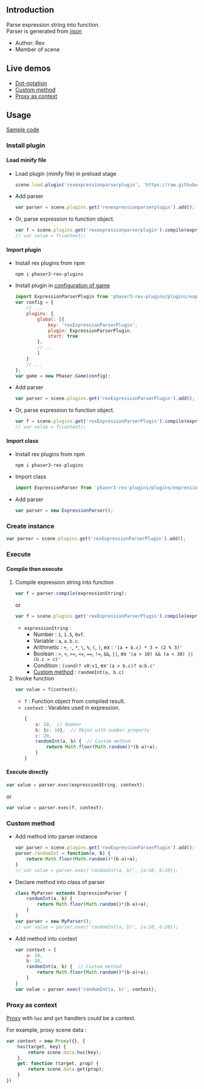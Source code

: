 ## Introduction

Parse expression string into function.  
Parser is generated from [jison](https://github.com/zaach/jison)

- Author: Rex
- Member of scene

## Live demos

- [Dot-notation](https://codepen.io/rexrainbow/pen/eYBxabb)
- [Custom method](https://codepen.io/rexrainbow/pen/bGBzyZY)
- [Proxy as context](https://codepen.io/rexrainbow/pen/Bawreqm)

## Usage

[Sample code](https://github.com/rexrainbow/phaser3-rex-notes/tree/master/examples/expression-parser)

### Install plugin

#### Load minify file

- Load plugin (minify file) in preload stage
    ```javascript
    scene.load.plugin('rexexpressionparserplugin', 'https://raw.githubusercontent.com/rexrainbow/phaser3-rex-notes/master/dist/rexexpressionparserplugin.min.js', true);
    ```
- Add parser
    ```javascript
    var parser = scene.plugins.get('rexexpressionparserplugin').add();
    ```
- Or, parse expression to function object.
    ```javascript
    var f = scene.plugins.get('rexexpressionparserplugin').compile(expressionString);
    // var value = f(context);
    ```

#### Import plugin

- Install rex plugins from npm
    ```
    npm i phaser3-rex-plugins
    ```
- Install plugin in [configuration of game](game.md#configuration)
    ```javascript
    import ExpressionParserPlugin from 'phaser3-rex-plugins/plugins/expressionparser-plugin.js';
    var config = {
        // ...
        plugins: {
            global: [{
                key: 'rexExpressionParserPlugin',
                plugin: ExpressionParserPlugin,
                start: true
            },
            // ...
            ]
        }
        // ...
    };
    var game = new Phaser.Game(config);
    ```
- Add parser
    ```javascript
    var parser = scene.plugins.get('rexExpressionParserPlugin').add();
    ```
- Or, parse expression to function object.
    ```javascript
    var f = scene.plugins.get('rexExpressionParserPlugin').compile(expressionString);
    // var value = f(context);
    ```

#### Import class

- Install rex plugins from npm
    ```
    npm i phaser3-rex-plugins
    ```
- Import class
    ```javascript
    import ExpressionParser from 'phaser3-rex-plugins/plugins/expressionparser.js';
    ```
- Add parser
    ```javascript
    var parser = new ExpressionParser();
    ```

### Create instance

```javascript
var parser = scene.plugins.get('rexExpressionParserPlugin').add();
```

### Execute

#### Compile then execute

1. Compile expression string into function
    ```javascript
    var f = parser.compile(expressionString);
    ```
    or
    ```javascript
    var f = scene.plugins.get('rexExpressionParserPlugin').compile(expressionString);
    ```
    - `expressionString` :
        - Number : `1`, `1.5`, `0xf`.
        - Variable : `a`, `a.b.c`.
        - Arithmetic : `+`, `-`, `*`, `\`, `%`, `(`, `)`, ex : `'(a + b.c) * 3 + (2 % 3)'`
        - Boolean : `>`, `<`, `>=`, `<=`, `==`, `!=`, `&&`, `||`, ex `'(a > 10) && (a < 30) || (b.c > c)'`
        - Condition : `(cond)? v0:v1`, ex`'(a > b.c)? a:b.c'`
        - [Custom method](expression-parser.md#custom-method) : `randomInt(a, b.c)`
1. Invoke function
    ```javascript
    var value = f(context);
    ```
    - `f` : Function object from compiled result.
    - `context` : Varables used in expression.
        ```javascript
        {
            a: 10,  // Number
            b: {c: 10},  // Objet with number property
            c: 20,
            randomInt(a, b) {  // Custom method
                return Math.floor(Math.random()*(b-a)+a);
            }
        }
        ```

#### Execute directly

```javascript
var value = parser.exec(expressionString, context);
```

or

```javascript
var value = parser.exec(f, context);
```

### Custom method

- Add method into parser instance
    ```javascript
    var parser = scene.plugins.get('rexExpressionParserPlugin').add();
    parser.randomInt = function(a, b) {
        return Math.floor(Math.random()*(b-a)+a); 
    }
    // var value = parser.exec('randomInt(a, b)', {a:10, b:20});
    ```
- Declare method into class of parser
    ```javascript
    class MyParser extends ExpressionParser {
        randomInt(a, b) {
            return Math.floor(Math.random()*(b-a)+a); 
        }
    }
    var parser = new MyParser();
    // var value = parser.exec('randomInt(a, b)', {a:10, b:20});
    ```
- Add method into context
    ```javascript
    var context = {
        a: 10,
        b: 20,
        randomInt(a, b) {  // Custom method
            return Math.floor(Math.random()*(b-a)+a);
        }
    }
    var value = parser.exec('randomInt(a, b)', context);
    ```

### Proxy as context

[Proxy](https://developer.mozilla.org/zh-TW/docs/Web/JavaScript/Reference/Global_Objects/Proxy) 
with `has` and `get` handlers could be a context.

For example, proxy scene data :

```javascript
var context = new Proxy({}, {
    has(target, key) {
        return scene.data.has(key);
    },
    get: function (target, prop) {
        return scene.data.get(prop);
    }
})
```